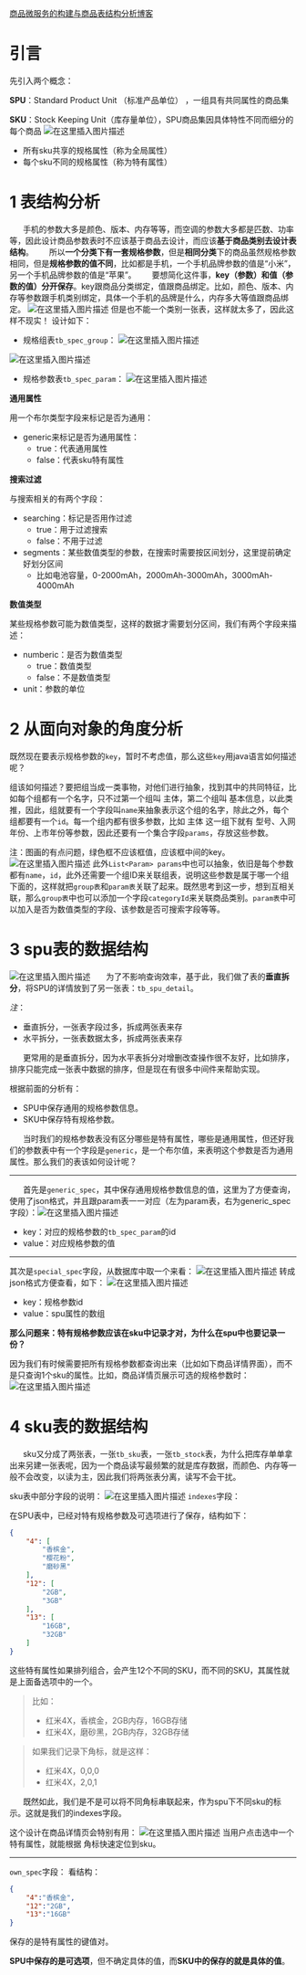 ﻿[商品微服务的构建与商品表结构分析博客](https://blog.csdn.net/sinat_38570489/article/details/90551702)

#

# 引言 
先引入两个概念：

**SPU**：Standard Product Unit （标准产品单位） ，一组具有共同属性的商品集

**SKU**：Stock Keeping Unit（库存量单位），SPU商品集因具体特性不同而细分的每个商品
![在这里插入图片描述](https://img-blog.csdnimg.cn/2019052522244444.png)
- 所有sku共享的规格属性（称为全局属性）
- 每个sku不同的规格属性（称为特有属性）

# 1 表结构分析
&nbsp;&nbsp;&nbsp;&nbsp;&nbsp;&nbsp;手机的参数大多是颜色、版本、内存等等，而空调的参数大多都是匹数、功率等，因此设计商品参数表时不应该基于商品去设计，而应该**基于商品类别去设计表结构**。
&nbsp;&nbsp;&nbsp;&nbsp;&nbsp;&nbsp;所以**一个分类下有一套规格参数**，但是**相同分类**下的商品虽然规格参数相同，但是**规格参数的值不同**，比如都是手机，一个手机品牌参数的值是“小米”，另一个手机品牌参数的值是“苹果”。
&nbsp;&nbsp;&nbsp;&nbsp;&nbsp;&nbsp;要想简化这件事，**key（参数）和值（参数的值）分开保存**。key跟商品分类绑定，值跟商品绑定。比如，颜色、版本、内存等参数跟手机类别绑定，具体一个手机的品牌是什么，内存多大等值跟商品绑定。
![在这里插入图片描述](https://img-blog.csdnimg.cn/20190525214832942.png)
但是也不能一个类别一张表，这样就太多了，因此这样不现实！
设计如下：
-	规格组表`tb_spec_group`：
![在这里插入图片描述](https://img-blog.csdnimg.cn/20190525220226931.png)

![在这里插入图片描述](https://img-blog.csdnimg.cn/20190525220432330.png)

-	规格参数表`tb_spec_param`：
![在这里插入图片描述](https://img-blog.csdnimg.cn/20190525221255222.png)

**通用属性**

用一个布尔类型字段来标记是否为通用：
- generic来标记是否为通用属性：
  - true：代表通用属性
  - false：代表sku特有属性

**搜索过滤**

与搜索相关的有两个字段：
- searching：标记是否用作过滤
  - true：用于过滤搜索
  - false：不用于过滤
- segments：某些数值类型的参数，在搜索时需要按区间划分，这里提前确定好划分区间
  - 比如电池容量，0-2000mAh，2000mAh-3000mAh，3000mAh-4000mAh


**数值类型**

某些规格参数可能为数值类型，这样的数据才需要划分区间，我们有两个字段来描述：
- numberic：是否为数值类型
  - true：数值类型
  - false：不是数值类型
- unit：参数的单位

# 2 从面向对象的角度分析
既然现在要表示规格参数的`key`，暂时不考虑值，那么这些`key`用java语言如何描述呢？

组该如何描述？要把组当成一类事物，对他们进行抽象，找到其中的共同特征，比如每个组都有一个名字，只不过第一个组叫 主体，第二个组叫 基本信息，以此类推，因此，组就要有一个字段叫`name`来抽象表示这个组的名字，除此之外，每个组都要有一个`id`。每一个组内都有很多参数，比如 主体 这一组下就有 型号、入网年份、上市年份等参数，因此还要有一个集合字段`params`，存放这些参数。

注：图画的有点问题，绿色框不应该框值，应该框中间的key。
![在这里插入图片描述](https://img-blog.csdnimg.cn/20190526095536625.png)
此外`List<Param> params`中也可以抽象，依旧是每个参数都有`name`，`id`，此外还需要一个组ID来关联组表，说明这些参数是属于哪一个组下面的，这样就把`group表`和`param表`关联了起来。既然思考到这一步，想到互相关联，那么`group表`中也可以添加一个字段`categoryId`来关联商品类别。`param表`中可以加入是否为数值类型的字段、该参数是否可搜索字段等等。

# 3 spu表的数据结构
![在这里插入图片描述](https://img-blog.csdnimg.cn/20190526150459822.png)
&nbsp;&nbsp;&nbsp;&nbsp;&nbsp;&nbsp;为了不影响查询效率，基于此，我们做了表的**垂直拆分**，将SPU的详情放到了另一张表：`tb_spu_detail`。

*注*：
- 垂直拆分，一张表字段过多，拆成两张表来存
- 水平拆分，一张表数据太多，拆成两张表来存

&nbsp;&nbsp;&nbsp;&nbsp;&nbsp;&nbsp;更常用的是垂直拆分，因为水平表拆分对增删改查操作很不友好，比如排序，排序只能完成一张表中数据的排序，但是现在有很多中间件来帮助实现。

根据前面的分析有：
- SPU中保存通用的规格参数信息。
- SKU中保存特有规格参数。

&nbsp;&nbsp;&nbsp;&nbsp;&nbsp;&nbsp;当时我们的规格参数表没有区分哪些是特有属性，哪些是通用属性，但还好我们的参数表中有一个字段是`generic`，是一个布尔值，来表明这个参数是否为通用属性。那么我们的表该如何设计呢？

------
&nbsp;&nbsp;&nbsp;&nbsp;&nbsp;&nbsp;首先是`generic_spec`，其中保存通用规格参数信息的值，这里为了方便查询，使用了json格式，并且跟param表一一对应（左为param表，右为generic_spec字段）：![在这里插入图片描述](https://img-blog.csdnimg.cn/20190526153314110.png)
- key：对应的规格参数的`tb_spec_param`的id
- value：对应规格参数的值

----------
其次是`special_spec`字段，从数据库中取一个来看：
![在这里插入图片描述](https://img-blog.csdnimg.cn/20190526153832933.png)
转成json格式方便查看，如下：
![在这里插入图片描述](https://img-blog.csdnimg.cn/20190526154112736.png)
- key：规格参数id
- value：spu属性的数组

**那么问题来：特有规格参数应该在sku中记录才对，为什么在spu中也要记录一份？**

因为我们有时候需要把所有规格参数都查询出来（比如如下商品详情界面），而不是只查询1个sku的属性。比如，商品详情页展示可选的规格参数时：
![在这里插入图片描述](https://img-blog.csdnimg.cn/20190526154247126.png)

# 4 sku表的数据结构
&nbsp;&nbsp;&nbsp;&nbsp;&nbsp;&nbsp;sku又分成了两张表，一张`tb_sku`表，一张`tb_stock`表，为什么把库存单单拿出来另建一张表呢，因为一个商品读写最频繁的就是库存数据，而颜色、内存等一般不会改变，以读为主，因此我们将两张表分离，读写不会干扰。

sku表中部分字段的说明：
![在这里插入图片描述](https://img-blog.csdnimg.cn/2019052615553147.png)
`indexes`字段：

在SPU表中，已经对特有规格参数及可选项进行了保存，结构如下：
```json
{
    "4": [
        "香槟金",
        "樱花粉",
        "磨砂黑"
    ],
    "12": [
        "2GB",
        "3GB"
    ],
    "13": [
        "16GB",
        "32GB"
    ]
}
```
这些特有属性如果排列组合，会产生12个不同的SKU，而不同的SKU，其属性就是上面备选项中的一个。

> 比如：
> 
> - 红米4X，香槟金，2GB内存，16GB存储
> - 红米4X，磨砂黑，2GB内存，32GB存储

> 
> 如果我们记录下角标，就是这样：
> 
> - 红米4X，0,0,0
> - 红米4X，2,0,1

&nbsp;&nbsp;&nbsp;&nbsp;&nbsp;&nbsp;既然如此，我们是不是可以将不同角标串联起来，作为spu下不同sku的标示。这就是我们的indexes字段。

这个设计在商品详情页会特别有用：
![在这里插入图片描述](https://img-blog.csdnimg.cn/20190526155156361.png)
当用户点击选中一个特有属性，就能根据 角标快速定位到sku。

-----------
`own_spec`字段：
看结构：

```json
{
	"4":"香槟金",
	"12":"2GB",
	"13":"16GB"
}
```

保存的是特有属性的键值对。

**SPU中保存的是可选项**，但不确定具体的值，而**SKU中的保存的就是具体的值**。



















